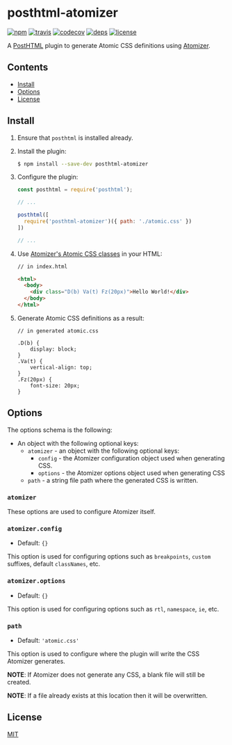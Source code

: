 # posthtml-atomizer

[![npm][npm-img]][npm-url]
[![travis][travis-img]][travis-url]
[![codecov][codecov-img]][codecov-url]
[![deps][deps-img]][deps-url]
[![license][license-img]][license-url]

A [PostHTML][posthtml-url] plugin to generate Atomic CSS definitions using [Atomizer][atomizer-url].

## Contents

- [Install](#install)
- [Options](#options)
- [License](#license)

## Install

1. Ensure that `posthtml` is installed already.
2. Install the plugin:

    ```sh
    $ npm install --save-dev posthtml-atomizer
    ```

3. Configure the plugin:

    ```js
    const posthtml = require('posthtml');

    // ...

    posthtml([
      require('posthtml-atomizer')({ path: './atomic.css' })
    ])

    // ...
    ```

4. Use [Atomizer's Atomic CSS classes][atomizer-ref] in your HTML:

    ```html
    // in index.html

    <html>
      <body>
        <div class="D(b) Va(t) Fz(20px)">Hello World!</div>
      </body>
    </html>
    ```

5. Generate Atomic CSS definitions as a result:

    ```
    // in generated atomic.css

    .D(b) {
        display: block;
    }
    .Va(t) {
        vertical-align: top;
    }
    .Fz(20px) {
        font-size: 20px;
    }
    ```

## Options

The options schema is the following:

- An object with the following optional keys:
    - `atomizer` - an object with the following optional keys:
        - `config` - the Atomizer configuration object used when generating CSS.
        - `options` - the Atomizer options object used when generating CSS
    - `path` - a string file path where the generated CSS is written.

### `atomizer`

These options are used to configure Atomizer itself.

### `atomizer.config`

- Default: `{}`

This option is used for configuring options such as `breakpoints`, `custom` suffixes, default `classNames`, etc.

### `atomizer.options`

- Default: `{}`

This option is used for configuring options such as `rtl`, `namespace`, `ie`, etc.

### `path`

- Default: `'atomic.css'`

This option is used to configure where the plugin will write the CSS Atomizer generates.

**NOTE**: If Atomizer does not generate any CSS, a blank file will still be created.

**NOTE**: If a file already exists at this location then it will be overwritten.

## License

[MIT][license-url]

[npm-img]: https://img.shields.io/npm/v/posthtml-atomizer.svg
[npm-url]: https://npmjs.com/package/posthtml-atomizer

[travis-img]: https://img.shields.io/travis/charlesbjohnson/posthtml-atomizer.svg
[travis-url]: https://travis-ci.org/charlesbjohnson/posthtml-atomizer

[codecov-img]: https://img.shields.io/codecov/c/github/charlesbjohnson/posthtml-atomizer.svg
[codecov-url]: https://codecov.io/github/charlesbjohnson/posthtml-atomizer?branch=master

[deps-img]: https://david-dm.org/charlesbjohnson/posthtml-atomizer.svg
[deps-url]: https://david-dm.org/charlesbjohnson/posthtml-atomizer

[license-img]: https://img.shields.io/github/license/charlesbjohnson/posthtml-atomizer.svg
[license-url]: ./LICENSE

[posthtml-url]: https://github.com/posthtml/posthtml

[atomizer-url]: https://github.com/acss-io/atomizer
[atomizer-ref]: https://acss.io/reference
